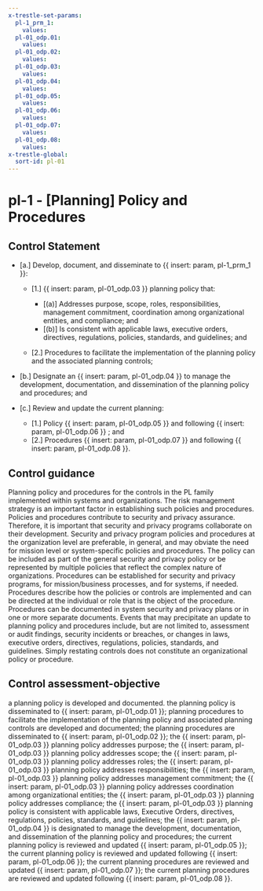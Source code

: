 ```yaml
---
x-trestle-set-params:
  pl-1_prm_1:
    values:
  pl-01_odp.01:
    values:
  pl-01_odp.02:
    values:
  pl-01_odp.03:
    values:
  pl-01_odp.04:
    values:
  pl-01_odp.05:
    values:
  pl-01_odp.06:
    values:
  pl-01_odp.07:
    values:
  pl-01_odp.08:
    values:
x-trestle-global:
  sort-id: pl-01
---
```


# pl-1 - \[Planning\] Policy and Procedures

## Control Statement

- \[a.\] Develop, document, and disseminate to {{ insert: param, pl-1_prm_1 }}:

  - \[1.\] {{ insert: param, pl-01_odp.03 }} planning policy that:

    - \[(a)\] Addresses purpose, scope, roles, responsibilities, management commitment, coordination among organizational entities, and compliance; and
    - \[(b)\] Is consistent with applicable laws, executive orders, directives, regulations, policies, standards, and guidelines; and

  - \[2.\] Procedures to facilitate the implementation of the planning policy and the associated planning controls;

- \[b.\] Designate an {{ insert: param, pl-01_odp.04 }} to manage the development, documentation, and dissemination of the planning policy and procedures; and

- \[c.\] Review and update the current planning:

  - \[1.\] Policy {{ insert: param, pl-01_odp.05 }} and following {{ insert: param, pl-01_odp.06 }} ; and
  - \[2.\] Procedures {{ insert: param, pl-01_odp.07 }} and following {{ insert: param, pl-01_odp.08 }}.

## Control guidance

Planning policy and procedures for the controls in the PL family implemented within systems and organizations. The risk management strategy is an important factor in establishing such policies and procedures. Policies and procedures contribute to security and privacy assurance. Therefore, it is important that security and privacy programs collaborate on their development. Security and privacy program policies and procedures at the organization level are preferable, in general, and may obviate the need for mission level or system-specific policies and procedures. The policy can be included as part of the general security and privacy policy or be represented by multiple policies that reflect the complex nature of organizations. Procedures can be established for security and privacy programs, for mission/business processes, and for systems, if needed. Procedures describe how the policies or controls are implemented and can be directed at the individual or role that is the object of the procedure. Procedures can be documented in system security and privacy plans or in one or more separate documents. Events that may precipitate an update to planning policy and procedures include, but are not limited to, assessment or audit findings, security incidents or breaches, or changes in laws, executive orders, directives, regulations, policies, standards, and guidelines. Simply restating controls does not constitute an organizational policy or procedure.

## Control assessment-objective

a planning policy is developed and documented.
the planning policy is disseminated to {{ insert: param, pl-01_odp.01 }};
planning procedures to facilitate the implementation of the planning policy and associated planning controls are developed and documented;
the planning procedures are disseminated to {{ insert: param, pl-01_odp.02 }};
the {{ insert: param, pl-01_odp.03 }} planning policy addresses purpose;
the {{ insert: param, pl-01_odp.03 }} planning policy addresses scope;
the {{ insert: param, pl-01_odp.03 }} planning policy addresses roles;
the {{ insert: param, pl-01_odp.03 }} planning policy addresses responsibilities;
the {{ insert: param, pl-01_odp.03 }} planning policy addresses management commitment;
the {{ insert: param, pl-01_odp.03 }} planning policy addresses coordination among organizational entities;
the {{ insert: param, pl-01_odp.03 }} planning policy addresses compliance;
the {{ insert: param, pl-01_odp.03 }} planning policy is consistent with applicable laws, Executive Orders, directives, regulations, policies, standards, and guidelines;
the {{ insert: param, pl-01_odp.04 }} is designated to manage the development, documentation, and dissemination of the planning policy and procedures;
the current planning policy is reviewed and updated {{ insert: param, pl-01_odp.05 }};
the current planning policy is reviewed and updated following {{ insert: param, pl-01_odp.06 }};
the current planning procedures are reviewed and updated {{ insert: param, pl-01_odp.07 }};
the current planning procedures are reviewed and updated following {{ insert: param, pl-01_odp.08 }}.

